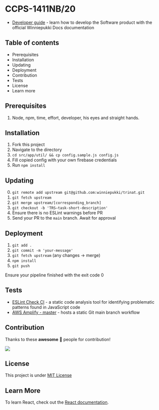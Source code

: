 # CCPS-1411NB/20

- [Developer guide](https://docs.cream.camp/) - learn how to develop the Software product with the official Winniepukki Docs documentation

## Table of contents
- Prerequisites
- Installation
- Updating
- Deployment
- Contribution
- Tests
- License
- Learn more

## Prerequisites
1. Node, npm, time, effort, developer, his eyes and straight hands.

## Installation
1. Fork this project
2. Navigate to the directory
3. `cd src/app/util/ && cp config.sample.js config.js`
4. Fill copied config with your own firebase credentials
3. Run `npm install`

## Updating
0. `git remote add upstream git@github.com:winniepukki/trinat.git`
1. `git fetch upstream`
2. `git merge upstream/[corresponding_branch]`
3. `git checkout -b 'TRS–task-short-description'`
4. Ensure there is no ESLint warnings before PR
5. Send your PR to the `main` branch. Await for approval 

## Deployment
1. `git add .`
2. `git commit -m 'your-message'`
3. `git fetch upstream` (any changes -> merge)
4. `npm install`
5. `git push`

Ensure your pipeline finished with the exit code 0

## Tests
- [ESLint Check CI](https://github.com/winniepukki/trinat/actions) - a static code analysis tool for identifying problematic patterns found in JavaScript code
- [AWS Amplify - master](https://main.dcazqrdd9crta.amplifyapp.com/) - hosts a static Git main branch workflow

## Contribution

Thanks to these **awesome** 🖤 people for contribution!

<a href="https://github.com/winniepukki/trinat/graphs/contributors">
  <img src="https://contrib.rocks/image?repo=winniepukki/trinat" />
</a>

## License
This project is under [MIT License](https://github.com/winniepukki/trinat/blob/main/LICENSE)

## Learn More
To learn React, check out the [React documentation](https://reactjs.org/).
